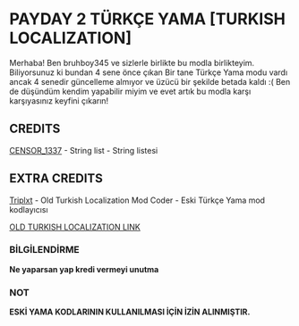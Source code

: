# PAYDAY 2 TÜRKÇE YAMA [TURKISH LOCALIZATION]

Merhaba!
Ben bruhboy345 ve sizlerle birlikte bu modla birlikteyim. Biliyorsunuz ki bundan 4 sene önce çıkan Bir tane Türkçe Yama modu vardı ancak 4 senedir güncelleme almıyor ve üzücü bir şekilde betada kaldı :( Ben de düşündüm kendim yapabilir miyim ve evet artık bu modla karşı karşıyasınız keyfini çıkarın!

## CREDITS

[CENSOR_1337](https://modworkshop.net/user/12851) - String list - String listesi

## EXTRA CREDITS

[Triplxt](https://steamcommunity.com/profiles/76561198226673204) - Old Turkish Localization Mod Coder - Eski Türkçe Yama mod kodlayıcısı

[OLD TURKISH LOCALIZATION LINK](https://modworkshop.net/mod/13894)

### BİLGİLENDİRME

**Ne yaparsan yap kredi vermeyi unutma**


### NOT 

**ESKİ YAMA KODLARININ KULLANILMASI İÇİN İZİN ALINMIŞTIR.**
